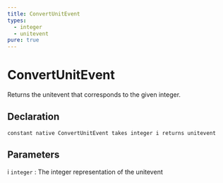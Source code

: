 ```yaml
---
title: ConvertUnitEvent
types:
  - integer
  - unitevent
pure: true
---
```


# ConvertUnitEvent
Returns the unitevent that corresponds to the given integer.

## Declaration

```jass
constant native ConvertUnitEvent takes integer i returns unitevent
```

## Parameters
i `integer`
: The integer representation of the unitevent
